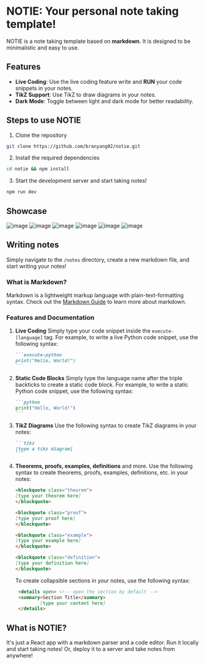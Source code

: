 # NOTIE: Your personal note taking template!

NOTIE is a note taking template based on **markdown**. It is designed to be minimalistic and easy to use.

## Features

- **Live Coding**: Use the live coding feature write and **RUN** your code snippets in your notes.
- **TikZ Support**: Use TikZ to draw diagrams in your notes.
- **Dark Mode**: Toggle between light and dark mode for better readability.

## Steps to use NOTIE

1. Clone the repository

```bash
git clone https://github.com/branyang02/notie.git
```

2. Install the required dependencies

```bash
cd notie && npm install
```

3. Start the development server and start taking notes!

```bash
npm run dev
```

## Showcase
![image](https://github.com/branyang02/notie/assets/107154811/c7d2ac58-2f48-4e1f-af82-bfeec266c1f7)
![image](https://github.com/branyang02/notie/assets/107154811/17fe3a55-64b7-49a0-b3c1-80a2072b5e1c)
![image](https://github.com/branyang02/notie/assets/107154811/f0438d26-847b-4859-84f2-9a5ff93420a2)
![image](https://github.com/branyang02/notie/assets/107154811/b33df6d2-2837-44aa-8648-7b85bdbabdee)
![image](https://github.com/branyang02/notie/assets/107154811/103f8f2c-6621-4e01-9c5c-c2b8d3f5b5b8)
![image](https://github.com/branyang02/notie/assets/107154811/935ed296-2cad-4bd1-af7f-3d256a3fc54c)



## Writing notes

Simply navigate to the `/notes` directory, create a new markdown file, and start writing your notes!

### What is Markdown?

Markdown is a lightweight markup language with plain-text-formatting syntax. Check out the [Markdown Guide](https://www.markdownguide.org/) to learn more about markdown.

### Features and Documentation

1. **Live Coding**
   Simply type your code snippet inside the `execute-[language]` tag. For example, to write a live Python code snippet, use the following syntax:
   ````markdown
   ```execute-python
   print("Hello, World!")
   ```
   ````
2. **Static Code Blocks**
   Simply type the language name after the triple backticks to create a static code block. For example, to write a static Python code snippet, use the following syntax:
   ````markdown
   ```python
   print("Hello, World!")
   ```
   ````
3. **TikZ Diagrams**
   Use the following syntax to create TikZ diagrams in your notes:
   ````markdown
   ```tikz
   [type a tikz diagram]
   ```
   ````
4. **Theorems, proofs, examples, definitions** and more.
   Use the following syntax to create theorems, proofs, examples, definitions, etc. in your notes:

   ```markdown
   <blockquote class="theorem">
   [type your theorem here]
   </blockquote>
   ```

   ```markdown
   <blockquote class="proof">
   [type your proof here]
   </blockquote>
   ```

   ```markdown
   <blockquote class="example">
   [type your example here]
   </blockquote>
   ```

   ```markdown
   <blockquote class="definition">
   [type your definition here]
   </blockquote>
   ```

   To create collapsible sections in your notes, use the following syntax:

   ```markdown
    <details open> <!-- open the section by default -->
    <summary>Section Title</summary>
            [type your content here]
    </details>
   ```

## What is NOTIE?

It's just a React app with a markdown parser and a code editor. Run it locally and start taking notes! Or, deploy it to a server and take notes from anywhere!
